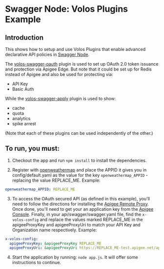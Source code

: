 # Swagger Node: Volos Plugins Example

## Introduction

This shows how to setup and use Volos Plugins that enable advanced declarative API policies in [Swagger Node](https://www.npmjs.com/package/swagger). 

The [volos-swagger-oauth](https://www.npmjs.com/package/volos-swagger-oauth) plugin is used to set up OAuth 2.0 token issuance and protection via Apigee Edge. But note that it could be set up for Redis instead of Apigee and also be used for protecting via:

* API Key
* Basic Auth
 
While the [volos-swagger-apply](https://www.npmjs.com/package/volos-swagger-apply) plugin is used to show:

* cache
* quota
* analytics
* spike arrest

(Note that each of these plugins can be used independently of the other.)

## To run, you must:

1. Checkout the app and run `npm install` to install the dependencies.

2. Register with [openweathermap](http://home.openweathermap.org) and place the APPID it gives you in config/default.yaml as the value for the key `openweathermap_APPID` - replacing the value REPLACE_ME. Example:

```yaml
openweathermap_APPID: REPLACE_ME
```

3. To access the OAuth secured API (as defined in this example), you'll need to follow the directions for installing the [Apigee Remote Proxy](https://www.npmjs.com/package/apigee-remote-proxy). Once done, you'll need to get your an application key from the [Apigee Console](https://enterprise.apigee.com/). Finally, in your api/swagger/swagger.yaml file, find the `x-volos-config` and replace the values marked REPLACE_ME in the apigeeProxyKey and apigeeProxyUri to match your API Key and Organization name respectively. Example: 

```yaml
x-volos-config:
  apigeeProxyKey: &apigeeProxyKey REPLACE_ME
  apigeeProxyUri: &apigeeProxyUri https://REPLACE_ME-test.apigee.net/apigee-remote-proxy
```

4. Start the application by running: `node app.js`. It will offer some instructions to continue.

